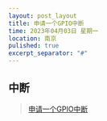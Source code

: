 ```yaml
---
layout: post_layout
title: 申请一个GPIO中断
time: 2023年04月03日 星期一
location: 南京
pulished: true
excerpt_separator: "#"
---
```


## 中断

> [申请一个GPIO中断](2023-04-03-申请一个GPIO中断.md)